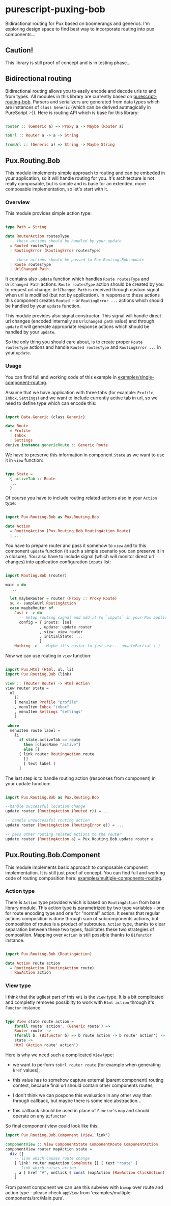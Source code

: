 # purescript-puxing-bob

Bidiractional routing for Pux based on boomerangs and generics. I'm exploring design space to find best way to incorporate routing into pux components...

## Caution!

This library is still proof of concept and is in testing phase...

## Bidirectional routing

Bidirectional routing allows you to easily encode and decode urls to and from types. All modules in this library are currently based on [purescript-routing-bob](https://github.com/paluh/purescript-routing-bob). Parsers and serializers are generated from data types which are instances of `class Generic` (which can be derived autmagically in PureScript :-)).
Here is routing API which is base for this library:

```purescript

router :: (Generic a) => Proxy a -> Maybe (Router a)

toUrl :: Router a -> a -> String

fromUrl :: (Generic a) => String -> Maybe String

```

## Pux.Routing.Bob

This module implements simple approach to routing and can be embeded in your application, so it will handle routing for you. It's architecture is not really composable, but is simple and is base for an extended, more composable implementation, so let's start with it.

### Overview

This module provides simple action type:

```purescript

type Path = String

data RouterAction routesType
  -- these actions should be handled by your update
  = Routed routesType
  | RoutingError (RoutingError routesType)

  -- these actions should be passed to Pux.Routing.Bob.update
  | Route routesType
  | UrlChanged Path

```

It contains also `update` function which handles `Route routesType` and `UrlChanged Path` actions. `Route routesType` action should be created by you to request url change. `UrlChanged Path` is received through custom signal when url is modified (but not by application). In response to these actions this component creates `Routed r` or `RoutingError ...` actions which should be handled by your `update` function.

This module provides also signal constructor. This signal will handle direct url changes (encoded internally as `UrlChanged path` value) and through `update` it will generate appropriate response actions which should be handled by your `update`.

So the only thing you should care about, is to create proper `Route routesType` actions and handle `Routed routesType` and `RoutingError ...` in your `update`.

### Usage

You can find full and working code of this example in [examples/single-component-routing](https://github.com/paluh/purescript-puxing-bob/tree/master/examples/single-component-routing).

Assume that we have application with three tabs (for example: `Profile`, `Inbox`, `Settings`) and we want to include currently active tab in url, so we need to define type which can encode this:

```purescript

import Data.Generic (class Generic)

data Route
  = Profile
  | Inbox
  | Settings
derive instance genericRoute :: Generic Route

```

We have to preserve this information in component `State` as we want to use it in `view` function:

```purescript

type State =
  { activeTab :: Route
  ...
  }

```

Of course you have to include routing related actions also in your `Action` type:

```purescript

import Pux.Routing.Bob as Pux.Routing.Bob

data Action
  = RoutingAction (Pux.Routing.Bob.RoutingAction Route)
  | ...

```


You have to prepare router and pass it somehow to `view` and to this component `update` function (it such a simple scenario you can preserve it in a closure).  You also have to include signal (which will monitor direct url changes) into application configuration `inputs` list:

```purescript

import Routing.Bob (router)

main = do
  ...

  let maybeRouter = router (Proxy :: Proxy Route)
  su <- sampleUrl RoutingAction
  case maybeRouter of
    Just r -> do
      -- Setup routing signal and add it to `inputs` in your Pux application config:
      config = { inputs: [su]
               , update: update router
               , view: view router
               , initialState: ...
               }
    Nothing -> -- Maybe it's easier to just use... unsafePartial ;-)

```

Now we can use routing in `view` function:

```purescript

import Pux.Html (Html, ul, li)
import Pux.Routing.Bob (link)

view :: (Router Route) -> Html Action
view router state =
  ul
    []
    [ menuItem Profile "profile"
    , menuItem Inbox "inbox"
    , menuItem Settings "settings"
    ]

 where
  menuItem route label =
    li
      if state.activeTab == route
        then [className "active"]
        else []
      [ link router RoutingAction route
        []
        [ text label ]
      ]

```

The last step is to handle routing action (responses from component) in your update function:

```purescript

import Pux.Routing.Bob as Pux.Routing.Bob

--handle successful location change
update router (RoutingAction (Routed r)) = ...

-- handle unsuccessful routing action
update router (RoutingAction (RoutingError e)) = ...

-- pass other routing related actions to the router
update router (RoutingAction a) = Pux.Routing.Bob.update router a

```

## Pux.Routing.Bob.Component

This module implements basic approach to composable component implementation. It is still just proof of concept. You can find full and working code of routing composition here: [examples/multiple-components-routing](https://github.com/paluh/purescript-puxing-bob/tree/master/examples/multiple-components-routing).

### Action type

There is `Action` type provided which is based on `RoutingAction` from base library module. This action type is parametrized by two type variables - one for route encoding type and one for "normal" action. It seems that regular actions composition is done through sum of subcomponents actions, but composition of routes is a product of subroutes. `Action` type, thanks to clear separation between these two types, facilitates these two strategies of composition.
Mapping over `Action` is still possible thanks to `Bifunctor` instance.

```purescript

import Pux.Routing.Bob (RoutingAction)

data Action route action
  = RoutingAction (RoutingAction route)
  | RawAction action

```

### View type

I think that the ugliest part of this `API` is the `View` type. It is a bit complicated and completly removes possiblity to work with `Html action` through it's `Functor` instance.


```purescript

type View state route action =
    forall route' action'. (Generic route') =>
    Router route' ->
    (forall b. (Bifunctor b) => b route action -> b route' action') ->
    state ->
    Html (Action route' action')

```

Here is why we need such a complicated `View` type:

* we want to perform `toUrl router route` (for example when generating `href` values),

* this value has to somehow capture external (parent component) routing context, because final url should contain other components routes,

* I don't think we can pospone this evaluation in any other way than through callback, but maybe there is some nice abstraction...

* this callback should be used in place of `Functor`'s `map` and should operate on any `Bifunctor`

So final component view could look like this:

``` purescript
import Pux.Routing.Bob.Component (View, link')

componentView :: View ComponentState ComponentRoute ComponentAction
componentView router mapAction state =
  div []
    -- link which causes route change
    [ link' router mapAction SomeRoute [] [ text "route" ]
    -- link which raises action
    , a [ href "#", onClick $ const (mapAction (RawAction ClickAction))] [ text "action" ]
    ]
```

From parent component we can use this subview with `bimap` over route and action type - please check `appView` from 'examples/multiple-components/src/Main.purs'.
